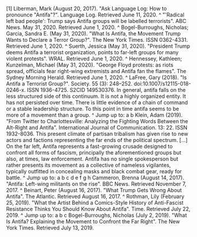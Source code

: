 [1] Liberman, Mark (August 20, 2017). "Ask Language Log: How to pronounce "Antifa"?". Language Log. Retrieved June 11, 2020.
^ "'Radical left bad people': Trump says Antifa groups will be labelled terrorists". ABC News. May 31, 2020. Retrieved June 1, 2020.
^ Bogel-Burroughs, Nicholas; Garcia, Sandra E. (May 31, 2020). "What Is Antifa, the Movement Trump Wants to Declare a Terror Group?". The New York Times. ISSN 0362-4331. Retrieved June 1, 2020.
^ Suerth, Jessica (May 31, 2020). "President Trump deems Antifa a terrorist organization, points to far-left groups for many violent protests". WRAL. Retrieved June 1, 2020.
^ Hennessey, Kathleen; Kunzelman, Michael (May 31, 2020). "George Floyd protests: as riots spread, officials fear right-wing extremists and Antifa fan the flames". The Sydney Morning Herald. Retrieved June 1, 2020.
^ LaFree, Gary (2018). "Is Antifa a Terrorist Group?". Society. 55 (3): 248–252. doi:10.1007/s12115-018-0246-x. ISSN 1936-4725. S2CID 149530376. In general, antifa falls on the less structured side of this continuum. It is not a highly organized entity. It has not persisted over time. There is little evidence of a chain of command or a stable leadership structure. To this point in time antifa seems to be more of a movement than a group.
^ Jump up to: a b Klein, Adam (2019). "From Twitter to Charlottesville: Analyzing the Fighting Words Between the Alt-Right and Antifa". International Journal of Communication. 13: 22. ISSN 1932-8036. This present climate of partisan tribalism has given rise to new actors and factions representing the far ends of the political spectrum. [...] On the far left, Antifa represents a fast-growing crusade designed to confront all forms of fascism, principally the aforementioned groups but also, at times, law enforcement. Antifa has no single spokesperson but rather presents its movement as a collective of nameless vigilantes, typically outfitted in concealing masks and black combat gear, ready for battle.
^ Jump up to: a b c d e f g h Cammeron, Brenna (August 14, 2017). "Antifa: Left-wing militants on the rise". BBC News. Retrieved November 7, 2017.
^ Beinart, Peter (August 16, 2017). "What Trump Gets Wrong About Antifa". The Atlantic. Retrieved August 16, 2017.
^ Rothman, Lily (February 25, 2019). "What the Artist Behind a Comics-Style History of Anti-Fascist Resistance Thinks You Should Know About Antifa". Time. Retrieved July 22, 2019.
^ Jump up to: a b c Bogel-Burroughs, Nicholas (July 2, 2019). "What Is Antifa? Explaining the Movement to Confront the Far Right". The New York Times. Retrieved July 13, 2019.
<!--stackedit_data:
eyJoaXN0b3J5IjpbNTI4MjU3OTQ3XX0=
-->